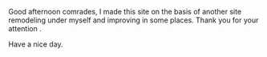 Good afternoon comrades, I made this site on the basis of another site remodeling under myself and improving in some places. 
Thank you for your attention .

Have a nice day.
